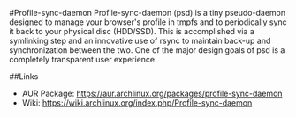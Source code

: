 #Profile-sync-daemon
Profile-sync-daemon (psd) is a tiny pseudo-daemon designed to manage your browser's profile in tmpfs and to periodically sync it back to your physical disc (HDD/SSD). This is accomplished via a symlinking step and an innovative use of rsync to maintain back-up and synchronization between the two. One of the major design goals of psd is a completely transparent user experience.

##Links
* AUR Package: https://aur.archlinux.org/packages/profile-sync-daemon
* Wiki: https://wiki.archlinux.org/index.php/Profile-sync-daemon

